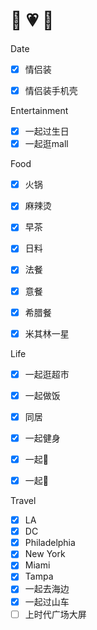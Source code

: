 # 🐒 💗 🦊

Date
- [x] 情侣装
- [x] 情侣装手机壳


Entertainment
- [x] 一起过生日
- [x] 一起逛mall

Food
- [x] 火锅
- [x] 麻辣烫
- [x] 早茶
- [x] 日料
- [x] 法餐
- [x] 意餐
- [x] 希腊餐
- [x] 米其林一星


Life
- [x] 一起逛超市
- [x] 一起做饭
- [x] 同居
- [x] 一起健身
- [x] 一起🏸️
- [x] 一起🏀


Travel
- [x] LA
- [x] DC
- [x] Philadelphia
- [x] New York
- [x] Miami
- [x] Tampa
- [x] 一起去海边
- [x] 一起过山车
- [ ] 上时代广场大屏
